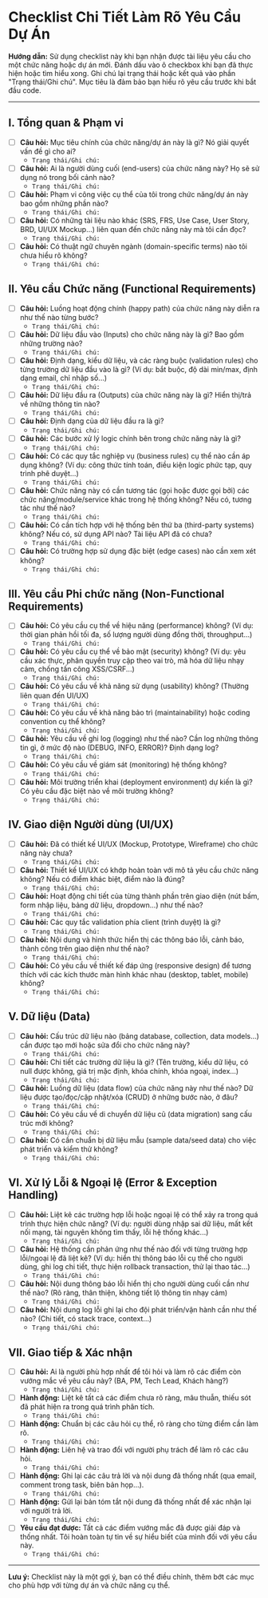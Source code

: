 # Checklist Chi Tiết Làm Rõ Yêu Cầu Dự Án

**Hướng dẫn:** Sử dụng checklist này khi bạn nhận được tài liệu yêu cầu cho một chức năng hoặc dự án mới. Đánh dấu vào ô checkbox khi bạn đã thực hiện hoặc tìm hiểu xong. Ghi chú lại trạng thái hoặc kết quả vào phần "Trạng thái/Ghi chú". Mục tiêu là đảm bảo bạn hiểu rõ yêu cầu trước khi bắt đầu code.

---

## I. Tổng quan & Phạm vi

*   [ ] **Câu hỏi:** Mục tiêu chính của chức năng/dự án này là gì? Nó giải quyết vấn đề gì cho ai?
    *   `Trạng thái/Ghi chú:`
*   [ ] **Câu hỏi:** Ai là người dùng cuối (end-users) của chức năng này? Họ sẽ sử dụng nó trong bối cảnh nào?
    *   `Trạng thái/Ghi chú:`
*   [ ] **Câu hỏi:** Phạm vi công việc cụ thể của tôi trong chức năng/dự án này bao gồm những phần nào?
    *   `Trạng thái/Ghi chú:`
*   [ ] **Câu hỏi:** Có những tài liệu nào khác (SRS, FRS, Use Case, User Story, BRD, UI/UX Mockup...) liên quan đến chức năng này mà tôi cần đọc?
    *   `Trạng thái/Ghi chú:`
*   [ ] **Câu hỏi:** Có thuật ngữ chuyên ngành (domain-specific terms) nào tôi chưa hiểu rõ không?
    *   `Trạng thái/Ghi chú:`

## II. Yêu cầu Chức năng (Functional Requirements)

*   [ ] **Câu hỏi:** Luồng hoạt động chính (happy path) của chức năng này diễn ra như thế nào từng bước?
    *   `Trạng thái/Ghi chú:`
*   [ ] **Câu hỏi:** Dữ liệu đầu vào (Inputs) cho chức năng này là gì? Bao gồm những trường nào?
    *   `Trạng thái/Ghi chú:`
*   [ ] **Câu hỏi:** Định dạng, kiểu dữ liệu, và các ràng buộc (validation rules) cho từng trường dữ liệu đầu vào là gì? (Ví dụ: bắt buộc, độ dài min/max, định dạng email, chỉ nhập số...)
    *   `Trạng thái/Ghi chú:`
*   [ ] **Câu hỏi:** Dữ liệu đầu ra (Outputs) của chức năng này là gì? Hiển thị/trả về những thông tin nào?
    *   `Trạng thái/Ghi chú:`
*   [ ] **Câu hỏi:** Định dạng của dữ liệu đầu ra là gì?
    *   `Trạng thái/Ghi chú:`
*   [ ] **Câu hỏi:** Các bước xử lý logic chính bên trong chức năng này là gì?
    *   `Trạng thái/Ghi chú:`
*   [ ] **Câu hỏi:** Có các quy tắc nghiệp vụ (business rules) cụ thể nào cần áp dụng không? (Ví dụ: công thức tính toán, điều kiện logic phức tạp, quy trình phê duyệt...)
    *   `Trạng thái/Ghi chú:`
*   [ ] **Câu hỏi:** Chức năng này có cần tương tác (gọi hoặc được gọi bởi) các chức năng/module/service khác trong hệ thống không? Nếu có, tương tác như thế nào?
    *   `Trạng thái/Ghi chú:`
*   [ ] **Câu hỏi:** Có cần tích hợp với hệ thống bên thứ ba (third-party systems) không? Nếu có, sử dụng API nào? Tài liệu API đã có chưa?
    *   `Trạng thái/Ghi chú:`
*   [ ] **Câu hỏi:** Có trường hợp sử dụng đặc biệt (edge cases) nào cần xem xét không?
    *   `Trạng thái/Ghi chú:`

## III. Yêu cầu Phi chức năng (Non-Functional Requirements)

*   [ ] **Câu hỏi:** Có yêu cầu cụ thể về hiệu năng (performance) không? (Ví dụ: thời gian phản hồi tối đa, số lượng người dùng đồng thời, throughput...)
    *   `Trạng thái/Ghi chú:`
*   [ ] **Câu hỏi:** Có yêu cầu cụ thể về bảo mật (security) không? (Ví dụ: yêu cầu xác thực, phân quyền truy cập theo vai trò, mã hóa dữ liệu nhạy cảm, chống tấn công XSS/CSRF...)
    *   `Trạng thái/Ghi chú:`
*   [ ] **Câu hỏi:** Có yêu cầu về khả năng sử dụng (usability) không? (Thường liên quan đến UI/UX)
    *   `Trạng thái/Ghi chú:`
*   [ ] **Câu hỏi:** Có yêu cầu về khả năng bảo trì (maintainability) hoặc coding convention cụ thể không?
    *   `Trạng thái/Ghi chú:`
*   [ ] **Câu hỏi:** Yêu cầu về ghi log (logging) như thế nào? Cần log những thông tin gì, ở mức độ nào (DEBUG, INFO, ERROR)? Định dạng log?
    *   `Trạng thái/Ghi chú:`
*   [ ] **Câu hỏi:** Có yêu cầu về giám sát (monitoring) hệ thống không?
    *   `Trạng thái/Ghi chú:`
*   [ ] **Câu hỏi:** Môi trường triển khai (deployment environment) dự kiến là gì? Có yêu cầu đặc biệt nào về môi trường không?
    *   `Trạng thái/Ghi chú:`

## IV. Giao diện Người dùng (UI/UX)

*   [ ] **Câu hỏi:** Đã có thiết kế UI/UX (Mockup, Prototype, Wireframe) cho chức năng này chưa?
    *   `Trạng thái/Ghi chú:`
*   [ ] **Câu hỏi:** Thiết kế UI/UX có khớp hoàn toàn với mô tả yêu cầu chức năng không? Nếu có điểm khác biệt, điểm nào là đúng?
    *   `Trạng thái/Ghi chú:`
*   [ ] **Câu hỏi:** Hoạt động chi tiết của từng thành phần trên giao diện (nút bấm, form nhập liệu, bảng dữ liệu, dropdown...) như thế nào?
    *   `Trạng thái/Ghi chú:`
*   [ ] **Câu hỏi:** Các quy tắc validation phía client (trình duyệt) là gì?
    *   `Trạng thái/Ghi chú:`
*   [ ] **Câu hỏi:** Nội dung và hình thức hiển thị các thông báo lỗi, cảnh báo, thành công trên giao diện như thế nào?
    *   `Trạng thái/Ghi chú:`
*   [ ] **Câu hỏi:** Có yêu cầu về thiết kế đáp ứng (responsive design) để tương thích với các kích thước màn hình khác nhau (desktop, tablet, mobile) không?
    *   `Trạng thái/Ghi chú:`

## V. Dữ liệu (Data)

*   [ ] **Câu hỏi:** Cấu trúc dữ liệu nào (bảng database, collection, data models...) cần được tạo mới hoặc sửa đổi cho chức năng này?
    *   `Trạng thái/Ghi chú:`
*   [ ] **Câu hỏi:** Chi tiết các trường dữ liệu là gì? (Tên trường, kiểu dữ liệu, có null được không, giá trị mặc định, khóa chính, khóa ngoại, index...)
    *   `Trạng thái/Ghi chú:`
*   [ ] **Câu hỏi:** Luồng dữ liệu (data flow) của chức năng này như thế nào? Dữ liệu được tạo/đọc/cập nhật/xóa (CRUD) ở những bước nào, ở đâu?
    *   `Trạng thái/Ghi chú:`
*   [ ] **Câu hỏi:** Có yêu cầu về di chuyển dữ liệu cũ (data migration) sang cấu trúc mới không?
    *   `Trạng thái/Ghi chú:`
*   [ ] **Câu hỏi:** Có cần chuẩn bị dữ liệu mẫu (sample data/seed data) cho việc phát triển và kiểm thử không?
    *   `Trạng thái/Ghi chú:`

## VI. Xử lý Lỗi & Ngoại lệ (Error & Exception Handling)

*   [ ] **Câu hỏi:** Liệt kê các trường hợp lỗi hoặc ngoại lệ có thể xảy ra trong quá trình thực hiện chức năng? (Ví dụ: người dùng nhập sai dữ liệu, mất kết nối mạng, tài nguyên không tìm thấy, lỗi hệ thống khác...)
    *   `Trạng thái/Ghi chú:`
*   [ ] **Câu hỏi:** Hệ thống cần phản ứng như thế nào đối với từng trường hợp lỗi/ngoại lệ đã liệt kê? (Ví dụ: hiển thị thông báo lỗi cụ thể cho người dùng, ghi log chi tiết, thực hiện rollback transaction, thử lại thao tác...)
    *   `Trạng thái/Ghi chú:`
*   [ ] **Câu hỏi:** Nội dung thông báo lỗi hiển thị cho người dùng cuối cần như thế nào? (Rõ ràng, thân thiện, không tiết lộ thông tin nhạy cảm)
    *   `Trạng thái/Ghi chú:`
*   [ ] **Câu hỏi:** Nội dung log lỗi ghi lại cho đội phát triển/vận hành cần như thế nào? (Chi tiết, có stack trace, context...)
    *   `Trạng thái/Ghi chú:`

## VII. Giao tiếp & Xác nhận

*   [ ] **Câu hỏi:** Ai là người phù hợp nhất để tôi hỏi và làm rõ các điểm còn vướng mắc về yêu cầu này? (BA, PM, Tech Lead, Khách hàng?)
    *   `Trạng thái/Ghi chú:`
*   [ ] **Hành động:** Liệt kê tất cả các điểm chưa rõ ràng, mâu thuẫn, thiếu sót đã phát hiện ra trong quá trình phân tích.
    *   `Trạng thái/Ghi chú:`
*   [ ] **Hành động:** Chuẩn bị các câu hỏi cụ thể, rõ ràng cho từng điểm cần làm rõ.
    *   `Trạng thái/Ghi chú:`
*   [ ] **Hành động:** Liên hệ và trao đổi với người phụ trách để làm rõ các câu hỏi.
    *   `Trạng thái/Ghi chú:`
*   [ ] **Hành động:** Ghi lại các câu trả lời và nội dung đã thống nhất (qua email, comment trong task, biên bản họp...).
    *   `Trạng thái/Ghi chú:`
*   [ ] **Hành động:** Gửi lại bản tóm tắt nội dung đã thống nhất để xác nhận lại với người trả lời.
    *   `Trạng thái/Ghi chú:`
*   [ ] **Yêu cầu đạt được:** Tất cả các điểm vướng mắc đã được giải đáp và thống nhất. Tôi hoàn toàn tự tin về sự hiểu biết của mình đối với yêu cầu này.
    *   `Trạng thái/Ghi chú:`

---

**Lưu ý:** Checklist này là một gợi ý, bạn có thể điều chỉnh, thêm bớt các mục cho phù hợp với từng dự án và chức năng cụ thể.
